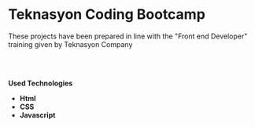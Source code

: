 # Teknasyon Coding Bootcamp

<p>These projects have been prepared in line with the "Front end Developer" training given by Teknasyon Company</p>
<br>

 <br>

<b>Used Technologies<b>
  <ul>
    <li>Html</li>
    <li>CSS</li>
    <li>Javascript</li>
  </ul>

